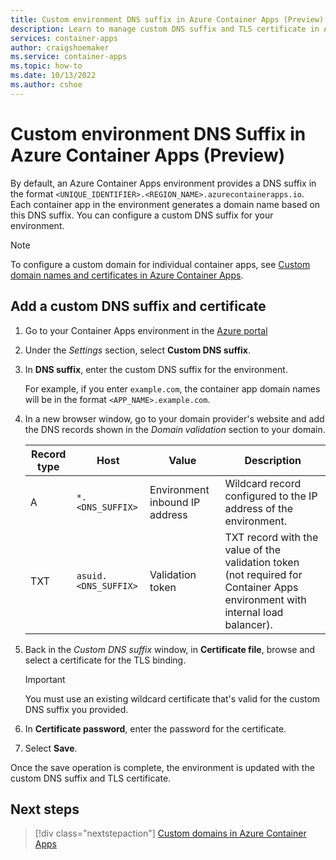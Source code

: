 ```yaml
---
title: Custom environment DNS suffix in Azure Container Apps (Preview)
description: Learn to manage custom DNS suffix and TLS certificate in Azure Container Apps environments
services: container-apps
author: craigshoemaker
ms.service: container-apps
ms.topic: how-to
ms.date: 10/13/2022
ms.author: cshoe
---
```


# Custom environment DNS Suffix in Azure Container Apps (Preview)

By default, an Azure Container Apps environment provides a DNS suffix in the format `<UNIQUE_IDENTIFIER>.<REGION_NAME>.azurecontainerapps.io`. Each container app in the environment generates a domain name based on this DNS suffix. You can configure a custom DNS suffix for your environment.

> [!NOTE]
> To configure a custom domain for individual container apps, see [Custom domain names and certificates in Azure Container Apps](custom-domains-certificates.md).

## Add a custom DNS suffix and certificate

1. Go to your Container Apps environment in the [Azure portal](https://portal.azure.com)

1. Under the *Settings* section, select **Custom DNS suffix**.

1. In **DNS suffix**, enter the custom DNS suffix for the environment.

    For example, if you enter `example.com`, the container app domain names will be in the format `<APP_NAME>.example.com`.

1. In a new browser window, go to your domain provider's website and add the DNS records shown in the *Domain validation* section to your domain.

    | Record type | Host | Value | Description |
    | -- | -- | -- | -- |
    | A | `*.<DNS_SUFFIX>` | Environment inbound IP address | Wildcard record configured to the IP address of the environment. |
    | TXT | `asuid.<DNS_SUFFIX>` | Validation token | TXT record with the value of the validation token (not required for Container Apps environment with internal load balancer). |

1. Back in the *Custom DNS suffix* window, in **Certificate file**, browse and select a certificate for the TLS binding.

    > [!IMPORTANT]
    > You must use an existing wildcard certificate that's valid for the custom DNS suffix you provided.

1. In **Certificate password**, enter the password for the certificate.

1. Select **Save**.

Once the save operation is complete, the environment is updated with the custom DNS suffix and TLS certificate.

## Next steps

> [!div class="nextstepaction"]
> [Custom domains in Azure Container Apps](custom-domains-certificates.md)
